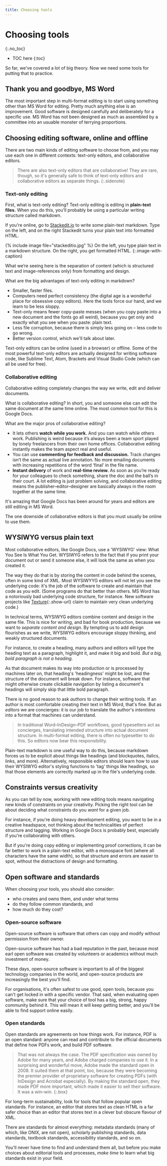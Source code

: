 ```yaml
---
title: Choosing tools
---
```


# Choosing tools
{:.no_toc}

* TOC here
{:toc}

So far, we've covered a lot of big theory. Now we need some tools for putting that to practice.

## Thank you and goodbye, MS Word

The most important step in multi-format editing is to start using something other than MS Word for editing. Pretty much anything else is an improvement. Good software is designed carefully and deliberately for a specific use. MS Word has not been designed as much as assembled by a committee into an usuable monster of terrying proportions.

## Choosing editing software, online and offline

There are two main kinds of editing software to choose from, and you may use each one in different contexts: text-only editors, and collaborative editors.

> There are also text-only editors that are collaborative! They are rare, though, so it's generally safe to think of text-only editors and collaborative editors as separate things.
{:.sidenote}

### Text-only editing

First, what is text-only editing? Text-only editing is editing in **plain-text files.** When you do this, you’ll probably be using a particular writing structure called markdown.

If you're online, go to [Stackedit.io](https://stackedit.io/) to write some plain-text markdown. Type on the left, and on the right Stackedit turns your plain text into formatted HTML.

{% include image file="stackeditio.jpg" %}
On the left, you type plain text in a markdown structure. On the right, you get formatted HTML.
{:.image-with-caption}

What we’re seeing here is the separation of content (which is structured text and image-references only) from formatting and design.

What are the big advantages of text-only editing in markdown?

- Smaller, faster files.
- Computers need perfect consistency (the digital age is a wonderful place for obsessive copy editors). Here the tools force our hand, and we learn to be less sloppy.
- Text-only means fewer copy-paste messes (when you copy paste into a new document and the fonts go all weird), because you get only and exactly what you see when you paste: plain text.
- Less file corruption, because there is simply less going on – less code to go wrong.
- Better version control, which we'll talk about later.

Text-only editors can be online (used in a browser) or offline. Some of the most powerful text-only editors are actually designed for writing software code, like Sublime Text, Atom, Brackets and Visual Studio Code (which can all be used for free).

### Collaborative editing

Collaborative editing completely changes the way we write, edit and deliver documents.

What is collaborative editing? In short, you and someone else can edit the same document at the same time online. The most common tool for this is Google Docs.

What are the major pros of collaborative editing?

- It lets others **watch while you work.** And you can watch while others work. Publishing is weird because it’s always been a team sport played by lonely freelancers from their own home offices. Collaborative editing instantly makes the team aspect real and useful.
- You can use **commenting for feedback and discussion.** Track changes isn’t the same as actual live annotation. No more emailing documents with increasing repetitions of the word ‘final’ in the file name.
- **Instant delivery** of work and **real-time review.** As soon as you’re ready for your colleagues to check something, share the doc and the ball’s in their court. A lot editing is just problem solving, and collaborative editing means the publisher–editor–designer are basically always in the room together at the same time.

It's amazing that Google Docs has been around for years and editors are still editing in MS Word.

The one downside of collaborative editors is that you must usually be online to use them.

## WYSIWYG versus plain text

Most collaborative editors, like Google Docs, use a 'WYSIWYG' view: What You See Is What You Get. WYSIWYG refers to the fact that if you print your document out or send it someone else, it will look the same as when you created it. 

The way they do that is by storing the content in code behind the scenes, often in some kind of XML. Most WYSIWYYG editors will not let you see the underlying code: it's the job of the software to create and maintain that code as you edit. (Some programs do that better than others. MS Word has a notoriously bad underlying code structure, for instance. New software projects like [Texture](http://substance.io/texture/){:.show-url} claim to maintain very clean underlying code.)

In technical terms, WYSIWYG editors combine content and design in the same file. This is nice for writing, and bad for book production, because we want to *separate content and design*. By tempting us to add design flourishes as we write, WYSIWYG editors encourage sloppy thinking, and weakly structured documents. 

For instance, to create a heading, many authors and editors will type the heading text as a paragraph, highlight it, and make it big and bold. *But a big, bold paragraph is not a heading.*

As that document makes its way into production or is processed by machines later on, that heading's 'headingness' might be lost, and the structure of the document will break down. For instance, software that might otherwise create clickable navigation by listing a document's headings will simply skip that little bold paragraph.

There is no good reason to ask *authors* to change their writing tools. If an author is most comfortable creating their text in MS Word, that's fine. But as *editors* we are concierges: it is our job to translate the author's *intentions* into a format that machines can understand.

> In traditional Word–InDesign–PDF workflows, good typesetters act as concierges, translating intended structure into actual document structure. In multi-format editing, there is often no typesetter to do this. So editors now bear this responsibility.

Plain-text markdown is one useful way to do this, because markdown forces us to be explicit about things like headings (and blockquotes, italics, links, and more). Alternatively, responsible editors should learn how to use their WYSIWYG editor's styling functions to 'tag' things like headings, so that those elements are correctly marked up in the file's underlying code.

## Constraints versus creativity

As you can tell by now, working with new editing tools means navigating new kinds of constraints on your creativity. Picking the right tool can be about deciding what constraints do you *want* for a given job.

For instance, if you're doing heavy development editing, you want to be in a creative headspace, not thinking about the technicalities of perfect structure and tagging. Working in Google Docs is probably best, especially if you're collaborating with others.

But if you're doing copy editing or implementing proof corrections, it can be far better to work in a plain-text editor, with a monospace font (where all characters have the same width), so that structure and errors are easier to spot, without the distractions of design and formatting.

## Open software and standards

When choosing your tools, you should also consider:

- who creates and owns them, and under what terms
- do they follow common standards, and
- how much do they cost?

### Open-source software

Open-source software is software that others can copy and modify without permission from their owner.

Open-source software has had a bad reputation in the past, because most earl open software was created by volunteers or academics without much investment of money.

These days, open-source software is important to all of the biggest technology companies in the world, and open-source products are increasingly the best you'll find.

For organisations, it's often safest to use good, open tools, because you can't get locked in with a specific vendor. That said, when evaluating open software, make sure that your choice of tool has a big, strong, happy community behind it. This will mean it will keep getting better, and you'll be able to find support online easily.

### Open standards

Open standards are agreements on how things work. For instance, PDF is an open standard: anyone can read and contribute to the official documents that define how PDFs work, and build PDF software.

> That was not always the case. The PDF specification was owned by Adobe for many years, and Adobe charged companies to use it. In a surprising and wonderful move, Adobe made the standard open in 2008. It suited them at that point, too, because they were becoming the premier provider of proprietary software for creating PDFs (with InDesign and Acrobat especially). By making the standard open, they made PDF more important, which made it easier to sell their software. It was a win–win.
{:.box}

For long-term sustainability, look for tools that follow popular open standards. For instance, an editor that stores text as clean HTML is a far safer choice than an editor that stores text in a clever but obscure flavour of XML.

There are standards for almost everything: metadata standards (many of which, like ONIX, are not open), scholarly publishing standards, data standards, textbook standards, accessibility standards, and so on.

You'll never have time to find and understand them all, but before you make choices about editorial tools and processes, *make time* to learn what big standards exist in your field.
